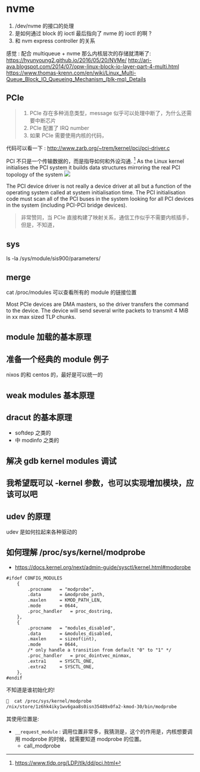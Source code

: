 # nvme
1. /dev/nvme 的接口的处理
  1. 是如何通过 block 的 ioctl 最后指向了 nvme 的 ioctl 的啊 ?
2. 和 nvm express controller 的关系

感觉 : 配合 multiqueue + nvme 那么内核层次的存储就清晰了:
https://hyunyoung2.github.io/2016/05/20/NVMe/
http://ari-ava.blogspot.com/2014/07/opw-linux-block-io-layer-part-4-multi.html
https://www.thomas-krenn.com/en/wiki/Linux_Multi-Queue_Block_IO_Queueing_Mechanism_(blk-mq)_Details

## PCIe
> 1. PCIe 存在多种消息类型，message 似乎可以处理中断了，为什么还需要中断芯片
> 2. PCIe 配置了 IRQ number
> 3. 如果 PCIe 需要使用内核的代码，

代码可以看一下 :
http://www.zarb.org/~trem/kernel/pci/pci-driver.c


PCI 不只是一个传输数据的，而是指导如何和外设沟通. [^2]
As the Linux kernel initialises the PCI system it builds data structures mirroring the real PCI topology of the system
![](https://www.tldp.org/LDP/tlk/dd/pci-structures.gif)

The PCI device driver is not really a device driver at all but a function of the operating system called at system initialisation time. The PCI initialisation code must scan all of the PCI buses in the system looking for all PCI devices in the system (including PCI-PCI bridge devices).
> 非常赞同，当 PCIe 直接构建了映射关系，通信工作似乎不需要内核插手，但是，不知道，

## sys
ls -la /sys/module/sis900/parameters/

## merge
cat /proc/modules 可以查看所有的 module 的链接位置

Most PCIe devices are DMA masters, so the driver transfers the command to the device. The device will send several write packets to transmit 4 MiB in xx max sized TLP chunks.
[^1]: https://nvmexpress.org/wp-content/uploads/NVM_Express_1_2_Gold_20141209.pdf
[^2]: https://www.tldp.org/LDP/tlk/dd/pci.html
[^3]: https://stackoverflow.com/questions/27470885/how-does-dma-work-with-pci-express-devices

## module 加载的基本原理

## 准备一个经典的 module 例子
nixos 的和 centos 的，最好是可以统一的

## weak modules 基本原理

## dracut 的基本原理
- softdep 之类的
- 中 modinfo 之类的

## 解决 gdb kernel modules 调试

## 我希望既可以 -kernel 参数，也可以实现增加模块，应该可以吧

## udev 的原理
udev 是如何拉起来各种驱动的

## 如何理解 /proc/sys/kernel/modprobe
- https://docs.kernel.org/next/admin-guide/sysctl/kernel.html#modprobe

```txt
#ifdef CONFIG_MODULES
	{
		.procname	= "modprobe",
		.data		= &modprobe_path,
		.maxlen		= KMOD_PATH_LEN,
		.mode		= 0644,
		.proc_handler	= proc_dostring,
	},
	{
		.procname	= "modules_disabled",
		.data		= &modules_disabled,
		.maxlen		= sizeof(int),
		.mode		= 0644,
		/* only handle a transition from default "0" to "1" */
		.proc_handler	= proc_dointvec_minmax,
		.extra1		= SYSCTL_ONE,
		.extra2		= SYSCTL_ONE,
	},
#endif
```

不知道是谁初始化的!
```txt
🧀  cat /proc/sys/kernel/modprobe
/nix/store/1z6hk4iky1wv6gaa8s0isn35489x0fa2-kmod-30/bin/modprobe
```
其使用位置是:
- `__request_module` : 调用位置非常多，我猜测是，这个的作用是，内核想要调用 modprobe 的时候，就需要知道 modprobe 的位置。
  - call_modprobe
